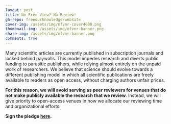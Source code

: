 ```yaml
---
layout: post
title: No Free View? No Review!
gh-repo: freeourknowledge/website
cover-img: /assets/img/nfvnr-cover4000.png
thumbnail-img: /assets/img/nfvnr-banner.png
share-img: /assets/img/nfvnr-banner.png
comments: true
---
```


Many scientific articles are currently published in subscription journals and locked behind paywalls. This model impedes research and diverts public funding to parasitic publishers, while relying almost entirely on the unpaid work of researchers. We believe that science should evolve towards a different publishing model in which all scientific publications are freely available to readers as open access, without charging authors unfair prices.

**For this reason, we will avoid serving as peer reviewers for venues that do not make publicly available the research that we review**. Instead, we will give priority to open-access venues in how we allocate our reviewing time and organizational efforts.

**Sign the pledge [here](https://nofreeviewnoreview.org/).**
<br>
<br>
<br>
